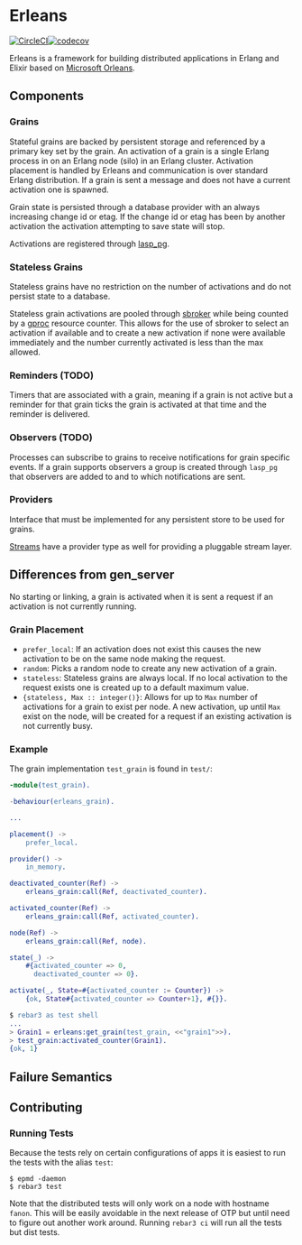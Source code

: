 Erleans
=====

[![CircleCI](https://circleci.com/gh/erleans/erleans.svg?style=svg)](https://circleci.com/gh/erleans/erleans)[![codecov](https://codecov.io/gh/erleans/erleans/branch/master/graph/badge.svg)](https://codecov.io/gh/erleans/erleans)

Erleans is a framework for building distributed applications in Erlang and Elixir based on [Microsoft Orleans](https://dotnet.github.io/orleans/).

## Components

### Grains

Stateful grains are backed by persistent storage and referenced by a primary key set by the grain. An activation of a grain is a single Erlang process in on an Erlang node (silo) in an Erlang cluster. Activation placement is handled by Erleans and communication is over standard Erlang distribution. If a grain is sent a message and does not have a current activation one is spawned.

Grain state is persisted through a database provider with an always increasing change id or etag. If the change id or etag has been by another activation the activation attempting to save state will stop.

Activations are registered through [lasp_pg](https://github.com/lasp-lang/lasp_pg.git).

### Stateless Grains

Stateless grains have no restriction on the number of activations and do not persist state to a database.

Stateless grain activations are pooled through [sbroker](https://github.com/fishcakez/sbroker/) while being counted by a [gproc](https://github.com/uwiger/gproc/) resource counter. This allows for the use of sbroker to select an activation if available and to create a new activation if none were available immediately and the number currently activated is less than the max allowed.

### Reminders (TODO)

Timers that are associated with a grain, meaning if a grain is not active but a reminder for that grain ticks the grain is activated at that time and the reminder is delivered.

### Observers (TODO)

Processes can subscribe to grains to receive notifications for grain specific events. If a grain supports observers a group is created through `lasp_pg` that observers are added to and to which notifications are sent.

### Providers

Interface that must be implemented for any persistent store to be used for grains.

[Streams](https://github.com/erleans/erleans_streams) have a provider type as well for providing a pluggable stream layer.

## Differences from gen_server

No starting or linking, a grain is activated when it is sent a request if an activation is not currently running.

### Grain Placement

* `prefer_local`: If an activation does not exist this causes the new activation to be on the same node making the request.
* `random`: Picks a random node to create any new activation of a grain.
* `stateless`: Stateless grains are always local. If no local activation to the request exists one is created up to a default maximum value.
* `{stateless, Max :: integer()}`: Allows for up to `Max` number of activations for a grain to exist per node. A new activation, up until `Max` exist on the node, will be created for a request if an existing activation is not currently busy.

### Example

The grain implementation `test_grain` is found in `test/`:

```erlang
-module(test_grain).

-behaviour(erleans_grain).

...

placement() ->
    prefer_local.

provider() ->
    in_memory.

deactivated_counter(Ref) ->
    erleans_grain:call(Ref, deactivated_counter).

activated_counter(Ref) ->
    erleans_grain:call(Ref, activated_counter).

node(Ref) ->
    erleans_grain:call(Ref, node).

state(_) ->
    #{activated_counter => 0,
      deactivated_counter => 0}.

activate(_, State=#{activated_counter := Counter}) ->
    {ok, State#{activated_counter => Counter+1}, #{}}.
```

```erlang
$ rebar3 as test shell
...
> Grain1 = erleans:get_grain(test_grain, <<"grain1">>).
> test_grain:activated_counter(Grain1).
{ok, 1}
```

## Failure Semantics

## Contributing

### Running Tests

Because the tests rely on certain configurations of apps it is easiest to run the tests with the alias `test`:

```
$ epmd -daemon
$ rebar3 test
```

Note that the distributed tests will only work on a node with hostname `fanon`. This will be easily avoidable in the next release of OTP but until need to figure out another work around. Running `rebar3 ci` will run all the tests but dist tests.
